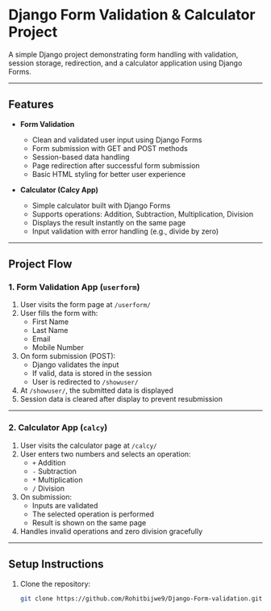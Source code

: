 # Django Form Validation & Calculator Project

A simple Django project demonstrating form handling with validation, session storage, redirection, and a calculator application using Django Forms.

---

## Features

- **Form Validation**
  - Clean and validated user input using Django Forms
  - Form submission with GET and POST methods
  - Session-based data handling
  - Page redirection after successful form submission
  - Basic HTML styling for better user experience

- **Calculator (Calcy App)**
  - Simple calculator built with Django Forms
  - Supports operations: Addition, Subtraction, Multiplication, Division
  - Displays the result instantly on the same page
  - Input validation with error handling (e.g., divide by zero)

---

## Project Flow

### 1. Form Validation App (`userform`)
1. User visits the form page at `/userform/`
2. User fills the form with:
   - First Name
   - Last Name
   - Email
   - Mobile Number
3. On form submission (POST):
   - Django validates the input
   - If valid, data is stored in the session
   - User is redirected to `/showuser/`
4. At `/showuser/`, the submitted data is displayed
5. Session data is cleared after display to prevent resubmission

---

### 2. Calculator App (`calcy`)
1. User visits the calculator page at `/calcy/`
2. User enters two numbers and selects an operation:
   - `+` Addition
   - `-` Subtraction
   - `*` Multiplication
   - `/` Division
3. On submission:
   - Inputs are validated
   - The selected operation is performed
   - Result is shown on the same page
4. Handles invalid operations and zero division gracefully

---

## Setup Instructions

1. Clone the repository:
   ```bash
   git clone https://github.com/Rohitbijwe9/Django-Form-validation.git
